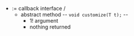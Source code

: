 * := callback interface /
  * abstract method -- `void customize(T t);` --
    * 1! argument
    * nothing returned